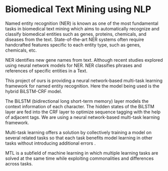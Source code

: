 # Biomedical Text Mining using NLP

Named entity recognition (NER) is known as one of the most fundamental tasks in biomedical text mining which aims to automatically recognize and classify biomedical entities such as genes, proteins, chemicals, and diseases from the text. State-of-the-art NER systems often require handcrafted features specific to each entity type, such as genes, chemicals, etc. 

NER identifies new gene names from text. Although recent studies explored using neural network models for NER. NER classifies phrases and references of specific entities in a Text. 

This project of ours is providing a neural network-based multi-task learning framework for named entity recognition. Here the model being used is the hybrid BiLSTM-CRF model. 

The BiLSTM (bidirectional long short-term memory) layer models the context information of each character. The hidden states of the BiLSTM layer are fed into the CRF layer to optimize sequence tagging with the help of adjacent tags. We are using a neural network-based multi-task learning framework. 

Multi-task learning offers a solution by collectively training a model on several related tasks so that each task benefits model learning in other tasks without introducing additional errors . 

MTL is a subfield of machine learning in which multiple learning tasks are solved at the same time while exploiting commonalities and differences across tasks.
